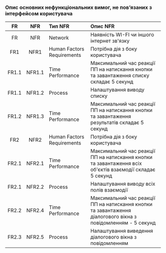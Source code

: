 ### Опис основних нефункціональних вимог, не пов’язаних з інтерфейсом користувача
|FR|NFR|Тип NFR|Опис NFR|
|:-----:|:-----:|:-----|:-----|
|FR   |NFR   |Network|Наявність WI-FI чи іншого інтернет зв'язку|
|FR1  |NFR1  |Human Factors Requirements|Потрібна дія з боку користувача|
|FR1.1|NFR1.1|Time Performance|Максимальний час реакції ПП на натискання кнопки та завантаження списку складає 5 секунд|
|FR1.1|NFR1.2|Process|Налаштування виводу списку|
|FR1.2|NFR1.3|Time Performance|Максимальний час реакції ПП на натискання кнопки та завантаження результатів складає 5 секунд|
|FR2  |NFR2  |Human Factors Requirements|Потрібна дія з боку користувача|
|FR2.1|NFR2.1|Time Performance|Максимальний час реакції ПП на натискання кнопки та завантаження всіх об'єктів взаємодії складає 5 секунд|
|FR2.1|NFR2.2|Process|Налаштування виводу всіх полів взаємодії|
|FR2.2|NFR2.4|Time Performance|Максимальний час реакції ПП на натискання кнопки та завантаження діалогового вікна з  повідомленням - 5 секунд|
|FR2.3|NFR2.5|Process|Налаштування виведення діалогового вікна з повідомленням|
